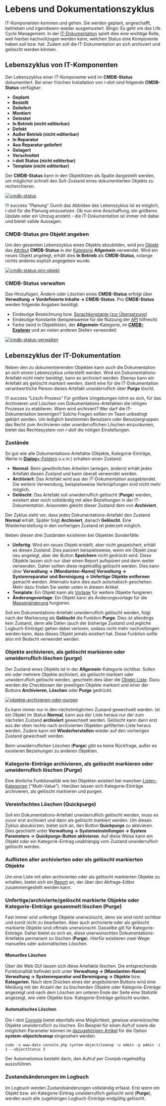 # Lebens und Dokumentationszyklus

IT-Komponenten kommen und gehen. Sie werden geplant, angeschafft, betrieben und irgendwann wieder ausgemustert. Bingo: Es geht um das Life Cycle Management. In der [IT-Dokumentation](../glossar.md) spielt dies eine wichtige Rolle, weil hierbei nachvollzogen werden kann, welchen Status eine Komponente haben soll bzw. hat. Zudem soll die IT-Dokumentation an sich archiviert und gelöscht werden können.

## Lebenszyklus von IT-Komponenten

Der Lebenszyklus einer IT-Komponente wird im **CMDB-Status** dokumentiert. Bei einer frischen Installation von _i-doit_ sind folgende **CMDB-Status** verfügbar:

-   **Geplant**
-   **Bestellt**
-   **Geliefert**
-   **Montiert**
-   **Getestet**
-   **In Betrieb (nicht editierbar)**
-   **Defekt**
-   **Außer Betrieb (nicht editierbar)**
-   **In Reparatur**
-   **Aus Reparatur geliefert**
-   **Gelagert**
-   **Verschrottet**
-   **i-doit Status (nicht editierbar)**
-   **Template (nicht editierbar)**

Der **CMDB-Status** kann in den Objektlisten als Spalte dargestellt werden, um möglichst schnell den Soll-Zustand eines dokumentierten Objekts zu recherchieren.

[![cmdb-status](../assets/images/de/grundlagen/lebens-und-dokumentationszyklus/1-lud.png)](../assets/images/de/grundlagen/lebens-und-dokumentationszyklus/1-lud.png)

!!! success "Planung"
    Durch das Abbilden des Lebenszyklus ist es möglich, _i-doit_ für die Planung einzusetzen. Ob nun eine Anschaffung, ein größeres Update oder ein Umzug ansteht - die IT-Dokumentation ist immer mit dabei und bietet valide Aussagen.

### CMDB-Status pro Objekt angeben

Um den gesamten Lebenszyklus eines Objekts abzubilden, wird pro [Objekt](../glossar.md) das [Attribut](../glossar.md) **CMDB-Status** in der [Kategorie](../glossar.md) **Allgemein** verwendet. Wird ein neues Objekt angelegt, erhält dies **In Betrieb** als **CMDB-Status**, solange nichts anderes explizit angegeben wurde.

[![cmdb-status-pro-objekt](../assets/images/de/grundlagen/lebens-und-dokumentationszyklus/2-lud.png)](../assets/images/de/grundlagen/lebens-und-dokumentationszyklus/2-lud.png)

### CMDB-Status verwalten

Das Hinzufügen, Ändern oder Löschen eines **CMDB-Status** erfolgt über **Verwaltung → Vordefinierte Inhalte → CMDB-Status**. Pro **CMDB-Status** werden folgende Angaben benötigt:

-   Eindeutige Bezeichnung bzw. [Sprachkonstante (zur Übersetzung)](../administration/mehrsprachigkeit-und-uebersetzungen.md)
-   Eindeutige Konstante (beispielsweise für die Nutzung der [API](../i-doit-pro-add-ons/api/index.md) hilfreich)
-   Farbe (wird in Objektlisten, der **Allgemein**\-Kategorie, im [**CMDB-Explorer**](../auswertungen/cmdb-explorer/index.md) und an vielen anderen Stellen verwendet)

[![cmdb-status-verwalten](../assets/images/de/grundlagen/lebens-und-dokumentationszyklus/3-lud.png)](../assets/images/de/grundlagen/lebens-und-dokumentationszyklus/3-lud.png)

## Lebenszyklus der IT-Dokumentation

Neben den zu dokumentierenden Objekten kann auch die Dokumentation an sich einem Lebenszyklus unterstellt werden. Wird ein Dokumentations-Artefakt nicht mehr benötigt, kann es archiviert werden. Ebenso kann ein Artefakt als gelöscht markiert werden, damit eine für die IT-Dokumentation verantwortliche Person dieses Artefakt unwiderruflich über **Purge** löscht.

!!! success "Lösch-Prozess"
    Für größere Umgebungen lohnt es sich, für das Archivieren und Löschen von Dokumentations-Artefakten die nötigen Prozesse zu etablieren. Wann wird archiviert? Wer darf die IT-Dokumentation bereinigen? Solche Fragen sollten im Team unbedingt geklärt werden. Um lediglich bestimmten Benutzern oder Benutzergruppen das Recht zum Archivieren oder unwiderruflichen Löschen einzuräumen, bietet das Rechtesystem von _i-doit_ die nötigen Einstellungen.

### Zustände

So gut wie alle Dokumentations-Artefakte (Objekte, Kategorie-Einträge, Werte in [**Dialog+**-Feldern](dialog-admin.md) u.v.m.) erhalten einen Zustand:

-   **Normal**: Beim gewöhnlichen Arbeiten (anlegen, ändern) erhält jedes Artefakt diesen Zustand und kann überall verwendet werden.
-   **Archiviert**: Das Artefakt wird aus der IT-Dokumentation ausgeblendet. Die weitere Verwendung, beispielsweise Verknüpfungen sind nicht mehr möglich.
-   **Gelöscht**: Das Artefakt soll unwiderruflich gelöscht (**Purge**) werden, existiert aber noch vollständig mit allen Beziehungen in der IT-Dokumentation. Ansonsten gleicht dieser Zustand dem von **Archiviert**.

Der Zyklus sieht vor, dass jedes Dokumentations-Artefakt den Zustand **Normal** erhält. Später folgt **Archiviert**, danach **Gelöscht**. Eine Wiederherstellung in den vorherigen Zustand ist jederzeit möglich.

Neben diesen drei Zuständen existieren bei Objekten Sonderfälle:

-   **Unfertig**: Wird ein neues Objekt erstellt, aber nicht gespeichert, erhält es diesen Zustand. Dies passiert beispielsweise, wenn ein Objekt zwar neu angelegt, aber der Button **Speichern** nicht gedrückt wird. Diese Objekte lassen sich nur über einen Report aufspüren und dann weiter verwenden. Daher sollten diese regelmäßig gelöscht werden. Dies kann über **Verwaltung → [Mandanten-Name] Verwaltung → Systemreparatur und Bereinigung → Unfertige Objekte entfernen** gemacht werden. Alternativ kann dies auch automatisch geschehen. Mehr dazu finden Sie weiter unten in diesem Artikel.
-   **Template**: Ein Objekt kann als [Vorlage](../effizientes-dokumentieren/templates.md) für weitere Objekte fungieren.
-   **Änderungsvorlage**: Ein Objekt kann als Änderungsvorlage für die [Massenänderung](../effizientes-dokumentieren/massenaenderung.md) fungieren.

Soll ein Dokumentations-Artefakt unwiderruflich gelöscht werden, folgt nach der Markierung als **Gelöscht** die Funktion **Purge**. Dies ist allerdings kein Zustand, denn alle Daten (auch der bisherige Zustand und jegliche Logbuch-Einträge) gehen dabei verloren, sodass nicht mehr nachvollzogen werden kann, dass dieses Objekt jemals existiert hat. Diese Funktion sollte also mit Bedacht verwendet werden.

### Objekte archivieren, als gelöscht markieren oder unwiderruflich löschen (purge)

Der Zustand eines Objekts ist in der **Allgemein**\-Kategorie sichtbar. Sollen ein oder mehrere Objekte archiviert, als gelöscht markiert oder unwiderruflich gelöscht werden, geschieht dies über die [Objekt-Liste](objekt-liste/index.md). Dazu werden die Checkboxen der jeweiligen Objekte markiert und einer der Buttons **Archivieren**, **Löschen** oder **Purge** gedrückt.

[![objekte-archivieren-oder-purgen](../assets/images/de/grundlagen/lebens-und-dokumentationszyklus/4-lud.png)](../assets/images/de/grundlagen/lebens-und-dokumentationszyklus/4-lud.png)

Es kann immer nur in den nächstmöglichen Zustand gewechselt werden. Ist ein Objekt im Status **Normal**, kann aus der Liste heraus nur der zum nächsten Zustand **archiviert** gewechselt werden. Gelöscht kann dann erst aus der oben rechts nach archivierten Objekten gefilterten Liste heraus werden. Zudem kann mit **Wiederherstellen** wieder auf den vorherigen Zustand gewechselt werden.

Beim unwiderruflichen Löschen (**Purge**) gibt es keine Rückfrage, außer es existieren Beziehungen zu anderen Objekten.

### Kategorie-Einträge archivieren, als gelöscht markieren oder unwiderruflich löschen (Purge)

Eine ähnliche Funktionalität wie bei Objekten existiert bei manchen [Listen-Kategorien](../glossar.md) ("Multi-Value"). Hierüber lassen sich Kategorie-Einträge archivieren, als gelöscht markieren und purgen.

### Vereinfachtes Löschen (Quickpurge)

Soll ein Dokumentations-Artefakt unwiderruflich gelöscht werden, muss es zuvor erst archiviert und dann als gelöscht markiert werden. Um diesen Zyklus abzukürzen, bietet sich an, den Button **Quickpurge** zu aktivieren. Dies geschieht unter **Verwaltung → Systemeinstellungen → System Parameters → Quickpurge-Button aktivieren**. Auf diese Weise kann ein Objekt oder ein Kategorie-Eintrag unabhängig vom Zustand unwiderruflich gelöscht werden.

### Auflisten aller archivierten oder als gelöscht markierten Objekte

Um eine Liste mit allen archivierten oder als gelöscht markierten Objekte zu erhalten, bietet sich ein [Report](../auswertungen/report-manager.md) an, der über den Abfrage-Editor zusammengestellt werden kann.

### Unfertige/archivierte/gelöscht markierte Objekte oder Kategorie-Einträge gesammelt löschen (Purge)

Fast immer sind unfertige Objekte unerwünscht, denn sie sind nicht sichtbar und somit nicht zu bearbeiten. Aber auch archivierte oder als gelöscht markierte Objekte sind oftmals unerwünscht. Dasselbe gilt für Kategorie-Einträge. Daher bietet es sich an, diese unerwünschten Dokumentations-Artefakte permanent zu löschen (**Purge**). Hierfür existieren zwei Wege: manuelles oder automatisches Löschen.

#### Manuelles Löschen

Über die Web GUI lassen sich diese Artefakte löschen. Die entsprechende Funktionalität befindet sich unter **Verwaltung → [Mandanten-Name] Verwaltung → Systemreparatur und Bereinigung → Objekte** bzw. **Kategorien**. Nach dem Drücken eines der angebotenen Buttons wird eine Meldung mit der Anzahl der zu löschenden Objekte oder Kategorie-Einträge angezeigt und nach dem Löschen am unteren Ende der Seite eine Statistik angezeigt, wie viele Objekte bzw. Kategorie-Einträge gelöscht wurden.

#### Automatisches Löschen

Die i-doit [Console](../automatisierung-und-integration/cli/index.md) bietet ebenfalls eine Möglichkeit, gewisse unerwünschte Objekte unwiderruflich zu löschen.  Ein Beispiel für einen Aufruf sowie die möglichen Parameter können im [dazugehörigen Artikel](../automatisierung-und-integration/cli/console/optionen-und-parameter-der-console.md) für die Option **system-objectcleanup** eingesehen werden.

```shell
sudo -u www-data console.php system-objectcleanup -u admin -p admin -i 1 --objectStatus 3
```

Der Automatismus besteht darin, den Aufruf per Cronjob regelmäßig auszuführen.

### Zustandsänderungen im Logbuch

Im Logbuch werden Zustandsänderungen vollständig erfasst. Erst wenn ein Objekt bzw. ein Kategorie-Eintrag unwiderruflich gelöscht wird (**Purge**), werden auch alle zugehörigen Logbuch-Einträge endgültig gelöscht.
